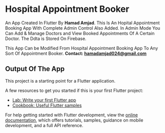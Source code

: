 # Hospital Appointment Booker

An App Created In Flutter By **Hamad Amjad**.
This Is An Hopital Appointment Booking App With Complete Admin Control Also Added.
In Admin Mode You Can Add & Manage Doctors and View Booked Appointments Of A Certain Doctor.
The Ddta is Stored On Firebase.

This App Can be Modified From Hospital Appointment Booking App To Any Sort Of Appointment Booker.
**Contact: hamadamjad024@gmail.com**



## Output Of The App 

This project is a starting point for a Flutter application.

A few resources to get you started if this is your first Flutter project:

- [Lab: Write your first Flutter app](https://docs.flutter.dev/get-started/codelab)
- [Cookbook: Useful Flutter samples](https://docs.flutter.dev/cookbook)

For help getting started with Flutter development, view the
[online documentation](https://docs.flutter.dev/), which offers tutorials,
samples, guidance on mobile development, and a full API reference.
